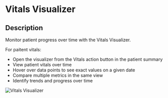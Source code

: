 # Vitals Visualizer

## Description

Monitor patient progress over time with the Vitals Visualizer.

For paitent vitals:
- Open the visualizer from the Vitals action button in the patient summary
- View patient vitals over time
- Hover over data points to see exact values on a given date
- Compare multiple metrics in the same view
- Identify trends and progress over time

![Vitals Visualizer](https://images.prismic.io/canvas-website/aCJuVidWJ-7kR-Y5_patient_vitals_trends.png?auto=format,compress)
